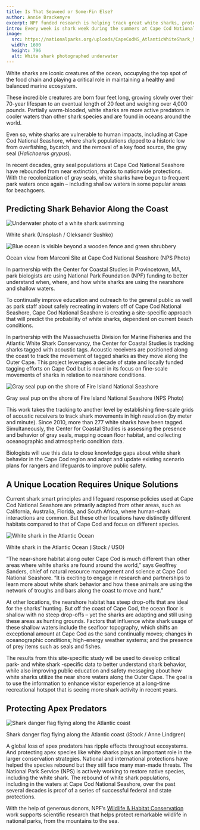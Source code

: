 ```yaml
---
title: Is That Seaweed or Some-Fin Else?
author: Annie Brackemyre
excerpt: NPF funded research is helping track great white sharks, protecting the species, and enabling public safety officials to use science to educate the public on the risk of recreating in the waters off Cape Cod National Seashore.
intro: Every week is shark week during the summers at Cape Cod National Seashore. White sharks (Carcharodon carcharias), also known as great whites, are just as ubiquitous with summers at Cape Cod National Seashore as lobster rolls.
image:
  src: https://nationalparks.org/uploads/CapeCodNS_AtlanticWhiteShark_NPS_BillFisher.jpeg
  width: 1600
  height: 796
  alt: White shark photographed underwater
---
```


White sharks are iconic creatures of the ocean, occupying the top spot of the food chain and playing a critical role in maintaining a healthy and balanced marine ecosystem.

These incredible creatures are born four feet long, growing slowly over their 70-year lifespan to an eventual length of 20 feet and weighing over 4,000 pounds. Partially warm-blooded, white sharks are more active predators in cooler waters than other shark species and are found in oceans around the world.

Even so, white sharks are vulnerable to human impacts, including at Cape Cod National Seashore, where shark populations dipped to a historic low from overfishing, bycatch, and the removal of a key food source, the gray seal (_Halichoerus_ _grypus_).

In recent decades, gray seal populations at Cape Cod National Seashore have rebounded from near extinction, thanks to nationwide protections. With the recolonization of gray seals, white sharks have begun to frequent park waters once again – including shallow waters in some popular areas for beachgoers.

## Predicting Shark Behavior Along the Coast

![Underwater photo of a white shark swimming](https://nationalparks.org/uploads/GreatWhiteShark_Unsplash_oleksandr-sushko-ZZbzBGY_Hjo.jpg)

White shark (Unsplash / Oleksandr Sushko)

![Blue ocean is visible beyond a wooden fence and green shrubbery](https://nationalparks.org/uploads/CapeCodNS_MarconiSite_NPS_BrittniConnell.jpeg)

Ocean view from Marconi Site at Cape Cod National Seashore (NPS Photo)

In partnership with the Center for Coastal Studies in Provincetown, MA, park biologists are using National Park Foundation (NPF) funding to better understand when, where, and how white sharks are using the nearshore and shallow waters.

To continually improve education and outreach to the general public as well as park staff about safely recreating in waters off of Cape Cod National Seashore, Cape Cod National Seashore is creating a site-specific approach that will predict the probability of white sharks, dependent on current beach conditions.

In partnership with the Massachusetts Division for Marine Fisheries and the Atlantic White Shark Conservancy, the Center for Coastal Studies is tracking sharks tagged with acoustic tags. Acoustic receivers are positioned along the coast to track the movement of tagged sharks as they move along the Outer Cape. This project leverages a decade of state and locally funded tagging efforts on Cape Cod but is novel in its focus on fine-scale movements of sharks in relation to nearshore conditions.

![Gray seal pup on the shore of Fire Island National Seashore](https://www.nationalparks.org/uploads/FireIslandNS_GraySealPup_NPS.jpeg)

Gray seal pup on the shore of Fire Island National Seashore (NPS Photo)

This work takes the tracking to another level by establishing fine-scale grids of acoustic receivers to track shark movements in high resolution (by meter and minute). Since 2010, more than 277 white sharks have been tagged. Simultaneously, the Center for Coastal Studies is assessing the presence and behavior of gray seals, mapping ocean floor habitat, and collecting oceanographic and atmospheric condition data.

Biologists will use this data to close knowledge gaps about white shark behavior in the Cape Cod region and adapt and update existing scenario plans for rangers and lifeguards to improve public safety.

## A Unique Location Requires Unique Solutions

Current shark smart principles and lifeguard response policies used at Cape Cod National Seashore are primarily adapted from other areas, such as California, Australia, Florida, and South Africa, where human-shark interactions are common. But these other locations have distinctly different habitats compared to that of Cape Cod and focus on different species.

![White shark in the Atlantic Ocean](https://www.nationalparks.org/uploads/AtlanticOcean_WhiteShark_iStock_USO-469986679.jpg)

White shark in the Atlantic Ocean (iStock / USO)

“The near-shore habitat along outer Cape Cod is much different than other areas where white sharks are found around the world,” says Geoffrey Sanders, chief of natural resource management and science at Cape Cod National Seashore. “It is exciting to engage in research and partnerships to learn more about white shark behavior and how these animals are using the network of troughs and bars along the coast to move and hunt.”

At other locations, the nearshore habitat has steep drop-offs that are ideal for the sharks’ hunting. But off the coast of Cape Cod, the ocean floor is shallow with no steep drop-offs – yet the sharks are adapting and still using these areas as hunting grounds. Factors that influence white shark usage of these shallow waters include the seafloor topography, which shifts an exceptional amount at Cape Cod as the sand continually moves; changes in oceanographic conditions; high-energy weather systems; and the presence of prey items such as seals and fishes.

The results from this site-specific study will be used to develop critical park- and white shark -specific data to better understand shark behavior, while also improving public education and safety messaging about how white sharks utilize the near shore waters along the Outer Cape. The goal is to use the information to enhance visitor experience at a long-time recreational hotspot that is seeing more shark activity in recent years.

## Protecting Apex Predators

![Shark danger flag flying along the Atlantic coast](https://www.nationalparks.org/uploads/AtlanticOcean_SharkDanger_iStock_AnneLindgren-1474416140.jpg)

Shark danger flag flying along the Atlantic coast (iStock / Anne Lindgren)

A global loss of apex predators has ripple effects throughout ecosystems. And protecting apex species like white sharks plays an important role in the larger conservation strategies. National and international protections have helped the species rebound but they still face many man-made threats. The National Park Service (NPS) is actively working to restore native species, including the white shark. The rebound of white shark populations, including in the waters at Cape Cod National Seashore, over the past several decades is proof of a series of successful federal and state protections.

With the help of generous donors, NPF’s [Wildlife & Habitat Conservation](https://www.nationalparks.org/area-of-work/landscape-wildlife-conservation) work supports scientific research that helps protect remarkable wildlife in national parks, from the mountains to the sea.
